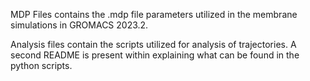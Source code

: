 MDP Files contains the .mdp file parameters utilized in the membrane simulations in GROMACS 2023.2.

Analysis files contain the scripts utilized for analysis of trajectories. A second README is present within explaining what can be found in the python scripts. 
